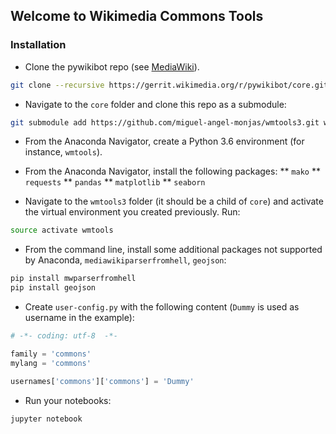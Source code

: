 ## Welcome to Wikimedia Commons Tools

### Installation
* Clone the pywikibot repo (see [MediaWiki](https://www.mediawiki.org/wiki/Manual:Pywikibot/Gerrit#For_users)).
```bash
git clone --recursive https://gerrit.wikimedia.org/r/pywikibot/core.git
```

* Navigate to the `core` folder and clone this repo as a submodule:
```bash
git submodule add https://github.com/miguel-angel-monjas/wmtools3.git wmtools3
```

* From the Anaconda Navigator, create a Python 3.6 environment (for instance, `wmtools`).

* From the Anaconda Navigator, install the following packages:
** `mako`
** `requests`
** `pandas`
** `matplotlib`
** `seaborn`

* Navigate to the `wmtools3` folder (it should be a child of `core`) and activate the virtual environment you created previously. Run:
```bash
source activate wmtools
```

* From the command line, install some additional packages not supported by Anaconda, `mediawikiparserfromhell`, `geojson`:
```bash
pip install mwparserfromhell
pip install geojson
```

* Create `user-config.py` with the following content (`Dummy` is used as username in the example):
```python
# -*- coding: utf-8  -*-

family = 'commons'
mylang = 'commons'

usernames['commons']['commons'] = 'Dummy'
```

* Run your notebooks:
```bash
jupyter notebook
```